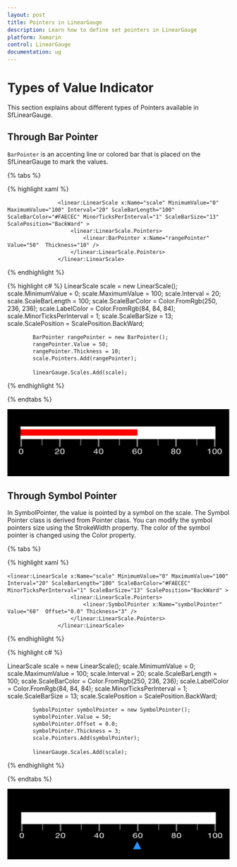 ```yaml
---
layout: post
title: Pointers in LinearGauge
description: Learn how to define set pointers in LinearGauge
platform: Xamarin
control: LinearGauge
documentation: ug
---
```


# Types of Value Indicator

This section explains about different types of Pointers available in SfLinearGauge.

## Through Bar Pointer

`BarPointer` is an accenting line or colored bar that is placed on the SfLinearGauge to mark the values. 

{% tabs %}

{% highlight xaml %}

					<linear:LinearScale x:Name="scale" MinimumValue="0" MaximumValue="100" Interval="20" ScaleBarLength="100" ScaleBarColor="#FAECEC" MinorTicksPerInterval="1" ScaleBarSize="13" ScalePosition="BackWard" >
						<linear:LinearScale.Pointers>
							<linear:BarPointer x:Name="rangePointer" Value="50"  Thickness="10" />
						</linear:LinearScale.Pointers>
					</linear:LinearScale>
	
{% endhighlight %}

{% highlight c# %}
LinearScale scale = new LinearScale();
			scale.MinimumValue = 0;
			scale.MaximumValue = 100;
			scale.Interval = 20;
			scale.ScaleBarLength = 100;
			scale.ScaleBarColor = Color.FromRgb(250, 236, 236);
			scale.LabelColor = Color.FromRgb(84, 84, 84);
			scale.MinorTicksPerInterval = 1;
			scale.ScaleBarSize = 13;
			scale.ScalePosition = ScalePosition.BackWard;
			
			
			BarPointer rangePointer = new BarPointer();
			rangePointer.Value = 50;
			rangePointer.Thickness = 10;
			scale.Pointers.Add(rangePointer);
			
			linearGauge.Scales.Add(scale);

{% endhighlight %}

{% endtabs %}


![](images/BarPointer.png)

## Through Symbol Pointer

In SymbolPointer, the value is pointed by a symbol on the scale. The Symbol Pointer class is derived from Pointer class. You can modify the symbol pointers size using the StrokeWidth property. The color of the symbol pointer is changed using the Color property.

{% tabs %}

{% highlight xaml %}

	<linear:LinearScale x:Name="scale" MinimumValue="0" MaximumValue="100" Interval="20" ScaleBarLength="100" ScaleBarColor="#FAECEC" MinorTicksPerInterval="1" ScaleBarSize="13" ScalePosition="BackWard" >
						<linear:LinearScale.Pointers>
							<linear:SymbolPointer x:Name="symbolPointer" Value="60"  Offset="0.0" Thickness="3" />
						</linear:LinearScale.Pointers>
					</linear:LinearScale>
	
{% endhighlight %}

{% highlight c# %}

LinearScale scale = new LinearScale();
			scale.MinimumValue = 0;
			scale.MaximumValue = 100;
			scale.Interval = 20;
			scale.ScaleBarLength = 100;
			scale.ScaleBarColor = Color.FromRgb(250, 236, 236);
			scale.LabelColor = Color.FromRgb(84, 84, 84);
			scale.MinorTicksPerInterval = 1;
			scale.ScaleBarSize = 13;
			scale.ScalePosition = ScalePosition.BackWard;

			SymbolPointer symbolPointer = new SymbolPointer();
			symbolPointer.Value = 50;
			symbolPointer.Offset = 0.0;
			symbolPointer.Thickness = 3;
			scale.Pointers.Add(symbolPointer);
			
			linearGauge.Scales.Add(scale);
	
{% endhighlight  %}

{% endtabs %}

![](images/SymbolPointer.png)
